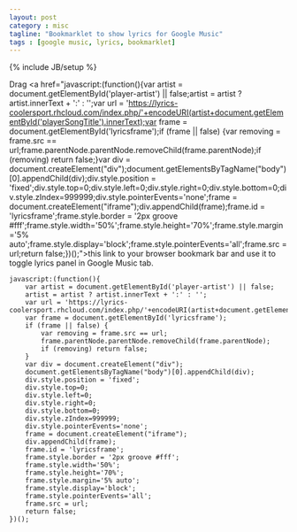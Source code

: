```yaml
---
layout: post
category : misc
tagline: "Bookmarklet to show lyrics for Google Music"
tags : [google music, lyrics, bookmarklet]
---
```

{% include JB/setup %}

Drag <a href="javascript:(function(){var artist = document.getElementById('player-artist') || false;artist = artist ? artist.innerText + ':' : '';var url = 'https://lyrics-coolersport.rhcloud.com/index.php/'+encodeURI(artist+document.getElementById('playerSongTitle').innerText);var frame = document.getElementById('lyricsframe');if (frame || false) {var removing = frame.src == url;frame.parentNode.parentNode.removeChild(frame.parentNode);if (removing) return false;}var div = document.createElement("div");document.getElementsByTagName("body")[0].appendChild(div);div.style.position = 'fixed';div.style.top=0;div.style.left=0;div.style.right=0;div.style.bottom=0;div.style.zIndex=999999;div.style.pointerEvents='none';frame = document.createElement("iframe");div.appendChild(frame);frame.id = 'lyricsframe';frame.style.border = '2px groove #fff';frame.style.width='50%';frame.style.height='70%';frame.style.margin='5% auto';frame.style.display='block';frame.style.pointerEvents='all';frame.src = url;return false;})();">this link</a> to your browser bookmark bar and use it to toggle lyrics panel in Google Music tab.

    javascript:(function(){
        var artist = document.getElementById('player-artist') || false;
        artist = artist ? artist.innerText + ':' : '';
        var url = 'https://lyrics-coolersport.rhcloud.com/index.php/'+encodeURI(artist+document.getElementById('playerSongTitle').innerText);
        var frame = document.getElementById('lyricsframe');
        if (frame || false) {
            var removing = frame.src == url;
            frame.parentNode.parentNode.removeChild(frame.parentNode);
            if (removing) return false;
        }
        var div = document.createElement("div");
        document.getElementsByTagName("body")[0].appendChild(div);
        div.style.position = 'fixed';
        div.style.top=0;
        div.style.left=0;
        div.style.right=0;
        div.style.bottom=0;
        div.style.zIndex=999999;
        div.style.pointerEvents='none';
        frame = document.createElement("iframe");
        div.appendChild(frame);
        frame.id = 'lyricsframe';
        frame.style.border = '2px groove #fff';
        frame.style.width='50%';
        frame.style.height='70%';
        frame.style.margin='5% auto';
        frame.style.display='block';
        frame.style.pointerEvents='all';
        frame.src = url;
        return false;
    })();


